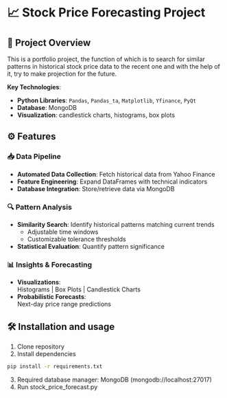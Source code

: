 # 📈 Stock Price Forecasting Project

## 🚀 **Project Overview**
This is a portfolio project, the function of which is to search for similar patterns in historical stock price data to the recent one and with the help of it, try to make projection for the future. 

**Key Technologies**:
- **Python Libraries**: `Pandas`, `Pandas_ta`, `Matplotlib`, `Yfinance`, `PyQt`
- **Database**: MongoDB
- **Visualization**: candlestick charts, histograms, box plots


## ⚙️ **Features**

### 📥 **Data Pipeline**
- **Automated Data Collection**: Fetch historical data from Yahoo Finance
- **Feature Engineering**: Expand DataFrames with technical indicators
- **Database Integration**: Store/retrieve data via MongoDB

### 🔍 **Pattern Analysis**
- **Similarity Search**: Identify historical patterns matching current trends
  - Adjustable time windows
  - Customizable tolerance thresholds
- **Statistical Evaluation**: Quantify pattern significance

### 📊 **Insights & Forecasting**  
- **Visualizations**:  
  Histograms | Box Plots | Candlestick Charts  
- **Probabilistic Forecasts**:  
  Next-day price range predictions


## 🛠️ **Installation and usage**  
1. Clone repository  
2. Install dependencies
```bash
pip install -r requirements.txt
```
3. Required database manager: MongoDB (mongodb://localhost:27017)
4. Run stock_price_forecast.py
